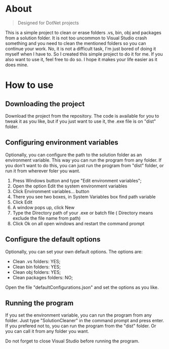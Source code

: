 # About

> Designed for DotNet projects

This is a simple project to clean or erase folders .vs, bin, obj and packages from a solution folder. 
It is not too uncommon to Visual Studio crash something and you need to clean the mentioned folders so you can continue your work. 
No, it is not a difficult task, I'm just bored of doing it myself when I have to. So I created this simple project to do it for me.
If you also want to use it, feel free to do so. I hope it makes your life easier as it does mine.

# How to use

## Downloading the project

Download the project from the repository. The code is available for you to tweak it as you like, but if you just want to use it, the .exe file is on "dist" folder.

## Configuring environment variables

Optionally, you can configure the path to the solution folder as an environment variable. This way you can run the program from any folder.
If you don't want to do this, you can just run the program from "dist" folder, or run it from wherever foler you want.

1. Press Windows button and type "Edit environment variables";
2. Open the option Edit the system environment variables
3. Click Environment variables... button
4. There you see two boxes, in System Variables box find path variable
5. Click Edit
6. A window pops up, click New
7. Type the Directory path of your .exe or batch file ( Directory means exclude the file name from path)
8. Click Ok on all open windows and restart the command prompt

## Configure the default options

Optionally, you can set your own default options. The options are:

- Clean .vs folders: YES;
- Clean bin folders: YES;
- Clean obj folders: YES;
- Clean packages folders: NO;

Open the file "defaultConfigurations.json" and set the options as you like.

## Running the program

If you set the environment variable, you can run the program from any folder. Just type "SolutionCleaner" in the command prompt and press enter.
If you prefered not to, you can run the program from the "dist" folder. Or you can call it from any folder you want.

Do not forget to close Visual Studio before running the program.